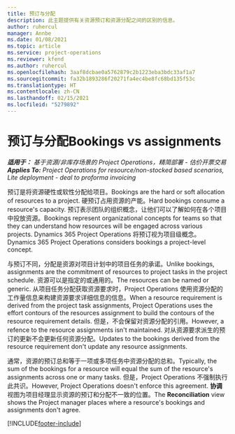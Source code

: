 ```yaml
---
title: 预订与分配
description: 此主题提供有关资源预订和资源分配之间的区别的信息。
author: ruhercul
manager: Annbe
ms.date: 01/08/2021
ms.topic: article
ms.service: project-operations
ms.reviewer: kfend
ms.author: ruhercul
ms.openlocfilehash: 3aaf8dcbae0a5762879c2b1223eba3bdc33af1a7
ms.sourcegitcommit: fa32b1893286f20271fa4ec4be8fc68bd135f53c
ms.translationtype: HT
ms.contentlocale: zh-CN
ms.lasthandoff: 02/15/2021
ms.locfileid: "5279892"
---
```

# <a name="bookings-vs-assignments"></a><span data-ttu-id="d1fd6-103">预订与分配</span><span class="sxs-lookup"><span data-stu-id="d1fd6-103">Bookings vs assignments</span></span>

<span data-ttu-id="d1fd6-104">_**适用于：** 基于资源/非库存场景的 Project Operations，精简部署 - 估价开票交易_</span><span class="sxs-lookup"><span data-stu-id="d1fd6-104">_**Applies To:** Project Operations for resource/non-stocked based scenarios, Lite deployment - deal to proforma invoicing_</span></span>

<span data-ttu-id="d1fd6-105">预订是将资源硬性或软性分配给项目。</span><span class="sxs-lookup"><span data-stu-id="d1fd6-105">Bookings are the hard or soft allocation of resources to a project.</span></span> <span data-ttu-id="d1fd6-106">硬预订占用资源的产能。</span><span class="sxs-lookup"><span data-stu-id="d1fd6-106">Hard bookings consume a resource's capacity.</span></span> <span data-ttu-id="d1fd6-107">预订表示团队的组织概念，让他们可以了解如何在各个项目中投放资源。</span><span class="sxs-lookup"><span data-stu-id="d1fd6-107">Bookings represent organizational concepts for teams so that they can understand how resources will be engaged across various projects.</span></span> <span data-ttu-id="d1fd6-108">Dynamics 365 Project Operations 将预订视为项目级概念。</span><span class="sxs-lookup"><span data-stu-id="d1fd6-108">Dynamics 365 Project Operations considers bookings a project-level concept.</span></span> 

<span data-ttu-id="d1fd6-109">与预订不同，分配是资源对项目计划中的项目任务的承诺。</span><span class="sxs-lookup"><span data-stu-id="d1fd6-109">Unlike bookings, assignments are the commitment of resources to project tasks in the project schedule.</span></span> <span data-ttu-id="d1fd6-110">资源可以是指定的或通用的。</span><span class="sxs-lookup"><span data-stu-id="d1fd6-110">The resources can be named or generic.</span></span>  <span data-ttu-id="d1fd6-111">从项目任务分配获取资源要求时，Project Operations 使用资源分配的工作量信息来构建资源要求详细信息的信息。</span><span class="sxs-lookup"><span data-stu-id="d1fd6-111">When a resource requirement is derived from the project task assignments, Project Operations uses the effort contours of the resources assignment to build the contours of the resource requirement details.</span></span> <span data-ttu-id="d1fd6-112">但是，不会保留对资源分配的引用。</span><span class="sxs-lookup"><span data-stu-id="d1fd6-112">However, a refence to the resource assignments isn't maintained.</span></span> <span data-ttu-id="d1fd6-113">对从资源要求派生的预订的更新不会更新任何资源分配。</span><span class="sxs-lookup"><span data-stu-id="d1fd6-113">Updates to the bookings derived from the resource requirement don't update any resource assignments.</span></span>

<span data-ttu-id="d1fd6-114">通常，资源的预订总和等于一项或多项任务中资源分配的总和。</span><span class="sxs-lookup"><span data-stu-id="d1fd6-114">Typically, the sum of the bookings for a resource will equal the sum of the resource's assignments across one or many tasks.</span></span> <span data-ttu-id="d1fd6-115">但是，Project Operations 不强制执行此共识。</span><span class="sxs-lookup"><span data-stu-id="d1fd6-115">However, Project Operations doesn't enforce this agreement.</span></span> <span data-ttu-id="d1fd6-116">**协调** 视图为项目经理显示资源的预订和分配不一致的位置。</span><span class="sxs-lookup"><span data-stu-id="d1fd6-116">The **Reconciliation** view shows the Project manager places where a resource's bookings and assignments don't agree.</span></span>




[!INCLUDE[footer-include](../includes/footer-banner.md)]